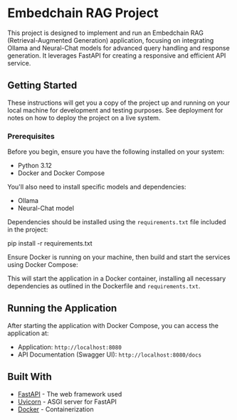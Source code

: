 # Embedchain RAG Project

This project is designed to implement and run an Embedchain RAG (Retrieval-Augmented Generation) application, focusing on integrating Ollama and Neural-Chat models for advanced query handling and response generation. It leverages FastAPI for creating a responsive and efficient API service.

## Getting Started

These instructions will get you a copy of the project up and running on your local machine for development and testing purposes. See deployment for notes on how to deploy the project on a live system.

### Prerequisites

Before you begin, ensure you have the following installed on your system:

- Python 3.12
- Docker and Docker Compose

You'll also need to install specific models and dependencies:

- Ollama
- Neural-Chat model

Dependencies should be installed using the `requirements.txt` file included in the project:

pip install -r requirements.txt


Ensure Docker is running on your machine, then build and start the services using Docker Compose:


This will start the application in a Docker container, installing all necessary dependencies as outlined in the Dockerfile and `requirements.txt`.

## Running the Application

After starting the application with Docker Compose, you can access the application at:

- Application: `http://localhost:8080`
- API Documentation (Swagger UI): `http://localhost:8080/docs`

## Built With

* [FastAPI](https://fastapi.tiangolo.com/) - The web framework used
* [Uvicorn](https://www.uvicorn.org/) - ASGI server for FastAPI
* [Docker](https://www.docker.com/) - Containerization
